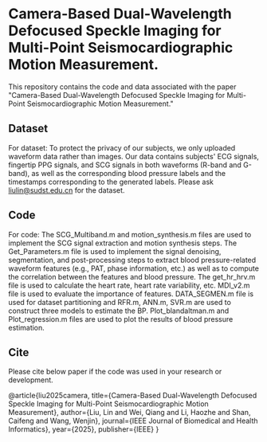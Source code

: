 # Camera-Based Dual-Wavelength Defocused Speckle Imaging for Multi-Point Seismocardiographic Motion Measurement.
This repository contains the code and data associated with the paper "Camera-Based Dual-Wavelength Defocused Speckle Imaging for Multi-Point Seismocardiographic Motion Measurement."

## Dataset
For dataset: To protect the privacy of our subjects, we only uploaded waveform data rather than images. Our data contains subjects' ECG signals, fingertip PPG signals, and SCG signals in both waveforms (R-band and G-band), as well as the corresponding blood pressure labels and the timestamps corresponding to the generated labels. Please ask liulin@sudst.edu.cn for the dataset.

## Code
For code: The SCG_Multiband.m and motion_synthesis.m files are used to implement the SCG signal extraction and motion synthesis steps.
The Get_Parameters.m file is used to implement the signal denoising, segmentation, and post-processing steps to extract blood pressure-related waveform features (e.g., PAT, phase information, etc.) as well as to compute the correlation between the features and blood pressure. 
The get_hr_hrv.m file is used to calculate the heart rate, heart rate variability, etc. MDI_v2.m file is used to evaluate the importance of features. DATA_SEGMEN.m file is used for dataset partitioning and RFR.m, ANN.m, SVR.m are used to construct three models to estimate the BP. 
Plot_blandaltman.m and Plot_regression.m files are used to plot the results of blood pressure estimation.

## Cite
Please cite below paper if the code was used in your research or development.

@article{liu2025camera,
  title={Camera-Based Dual-Wavelength Defocused Speckle Imaging for Multi-Point Seismocardiographic Motion Measurement},
  author={Liu, Lin and Wei, Qiang and Li, Haozhe and Shan, Caifeng and Wang, Wenjin},
  journal={IEEE Journal of Biomedical and Health Informatics},
  year={2025},
  publisher={IEEE}
}
 
